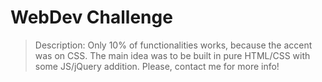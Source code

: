 # WebDev Challenge

> Description:  Only 10% of functionalities works, because the accent was on CSS.
The main idea was to be built in pure HTML/CSS with some JS/jQuery addition.
Please, contact me for more info!

